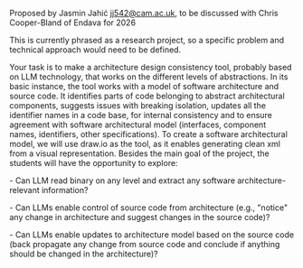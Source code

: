 Proposed by Jasmin Jahić <jj542@cam.ac.uk>, to be discussed with Chris
Cooper-Bland of Endava for 2026

This is currently phrased as a research project, so a specific problem
and technical approach would need to be defined.

Your task is to make a architecture design consistency tool, probably
based on LLM technology, that works on the different levels of
abstractions. In its basic instance, the tool works with a model of
software architecture and source code. It identifies parts of code
belonging to abstract architectural components, suggests issues with
breaking isolation, updates all the identifier names in a code base, for
internal consistency and to ensure agreement with software architectural
model (interfaces, component names, identifiers, other specifications).
To create a software architectural model, we will use draw.io as the
tool, as it enables generating clean xml from a visual representation.
Besides the main goal of the project, the students will have the
opportunity to explore:

\- Can LLM read binary on any level and extract any software
architecture-relevant information?

\- Can LLMs enable control of source code from architecture (e.g.,
"notice" any change in architecture and suggest changes in the source
code)?

\- Can LLMs enable updates to architecture model based on the source
code (back propagate any change from source code and conclude if
anything should be changed in the architecture)?